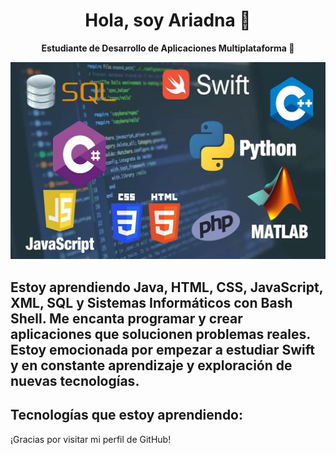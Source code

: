 <h1 align="center">Hola, soy Ariadna 👋</h1>

<p align="center">
  <strong>Estudiante de Desarrollo de Aplicaciones Multiplataforma 🚀</strong>
</p>

<p align="center">
  <img src="https://raw.githubusercontent.com/Ariadnaa20/Ariadnaa20/main/lenguaje_portada%20(1).webp" alt="Tecnologías">
</p>

<h2 align="left">
  Estoy aprendiendo Java, HTML, CSS, JavaScript, XML, SQL y Sistemas Informáticos con Bash Shell. Me encanta programar y crear aplicaciones que solucionen problemas reales. Estoy emocionada por empezar a estudiar Swift y en constante aprendizaje y exploración de nuevas tecnologías.
</h2>

<h2 align="left">Tecnologías que estoy aprendiendo:</h2>

<!-- Aquí puedes añadir las imágenes de las tecnologías o dejarlo como texto -->

<p align="left">¡Gracias por visitar mi perfil de GitHub!</p>



